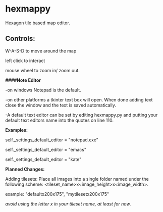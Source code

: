 # hexmappy
Hexagon tile based map editor.

## Controls:

W-A-S-D to move around the map

left click to interact

mouse wheel to zoom in/ zoom out.

**####Note Editor**

-on windows Notepad is the default.

-on other platforms a tkinter text box will open. When done adding text close the window and the text is saved automatically.

-A default text editor can be set by editing hexmappy.py and putting your default text editors name into the quotes on line 110.

**Examples:**

self._settings_default_editor = "notepad.exe"

self._settings_default_editor = "emacs"

self._settings_default_editor = "kate"


**Planned Changes:**

Adding tilesets:
  Place all images into a single folder named under the following scheme: <tileset_name>x<image_height>x<image_width>.
  
  example: "defaultx200x175", "mytilesetx200x175"
  
  *avoid using the letter x in your tileset name, at least for now.*
